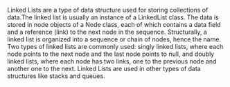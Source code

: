 Linked Lists are a type of data structure used for storing collections of data.The linked list is usually an instance of a LinkedList class. The data is stored in node objects of a Node class, each of which contains a data field and a reference (link) to the next node in the sequence. Structurally, a linked list is organized into a sequence or chain of nodes, hence the name. Two types of linked lists are commonly used: singly linked lists, where each node points to the next node and the last node points to null, and doubly linked lists, where each node has two links, one to the previous node and another one to the next. Linked Lists are used in other types of data structures like stacks and queues.